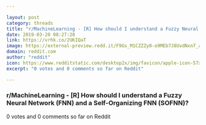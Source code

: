 ```yaml
---

layout: post
category: threads
title: "r/MachineLearning - [R] How should I understand a Fuzzy Neural Network (FNN) and a Self-Organizing FNN (SOFNN)?"
date: 2019-03-20 08:27:28
link: https://vrhk.co/2UKIQaT
image: https://external-preview.redd.it/F9Gs_M1CZZZy0-o9MEb7J8UvdNxn7_anJqEw2-uY8qE.jpg?auto=webp&s=2fffc0589016f4642dade2920789cd1788fddb4b
domain: reddit.com
author: "reddit"
icon: https://www.redditstatic.com/desktop2x/img/favicon/apple-icon-57x57.png
excerpt: "0 votes and 0 comments so far on Reddit"

---
```


### r/MachineLearning - [R] How should I understand a Fuzzy Neural Network (FNN) and a Self-Organizing FNN (SOFNN)?

0 votes and 0 comments so far on Reddit